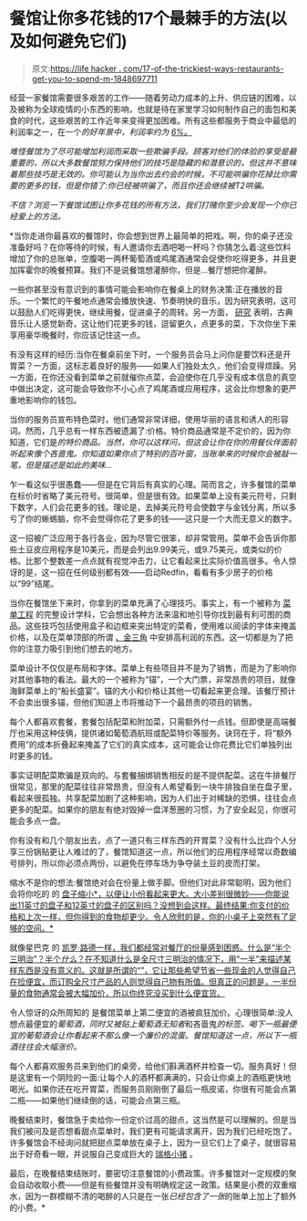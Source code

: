 # 餐馆让你多花钱的17个最棘手的方法(以及如何避免它们)

> 原文:[https://life hacker . com/17-of-the-trickiest-ways-restaurants-get-you-to-spend-m-1848697711](https://lifehacker.com/17-of-the-trickiest-ways-restaurants-get-you-to-spend-m-1848697711)

经营一家餐馆需要很多艰苦的工作——随着劳动力成本的上升、供应链的困难，以及被称为全球疫情的小东西的影响，也就是待在家里学习如何制作自己的面包和美食的时代，这些艰苦的工作近年来变得更加困难。所有这些都服务于商业中最低的利润率之一，在一个*的好年景中，利润率约为 [6%。](https://www.notchordering.com/blog/restaurant-profit-margins-increasing-profits)*

*难怪餐馆为了尽可能增加利润而采取一些欺骗手段。顾客对他们的体验的享受是最重要的，所以大多数餐馆努力保持他们的技巧是隐藏的和潜意识的，但这并不意味着那些技巧是无效的。你可能认为当你出去约会的时候，不可能哄骗你花掉比你需要的更多的钱，但是你错了:你已经被哄骗了，而且你还会继续被T2哄骗。*

*不信？浏览一下餐馆试图让你多花钱的所有方法，我们打赌你至少会发现一个你已经爱上的方法。*

 *当你走进你最喜欢的餐馆时，你会想到世界上最简单的把戏。啊，你的桌子还没准备好吗？在你等待的时候，有人邀请你去酒吧喝一杯吗？你猜怎么着:这些饮料增加了你的总账单，空腹喝一两杯葡萄酒或鸡尾酒通常会促使你吃得更多，并且更加挥霍你的晚餐预算。我们不是说餐馆想灌醉你，但是...餐厅想把你灌醉。

一些你甚至没有意识到的事情可能会影响你在餐桌上的财务决策:正在播放的音乐。一个繁忙的午餐地点通常会播放快速、节奏明快的音乐，因为研究表明，这可以鼓励人们吃得更快，继续用餐，促进桌子的周转。另一方面， [研究](https://www.researchgate.net/publication/249624546_The_Effect_of_Musical_Style_on_Restaurant_Customers'_Spending) 表明，古典音乐让人感觉新奇，这让他们花更多的钱，逗留更久，点更多的菜，下次你坐下来享用豪华晚餐时，你应该记住这一点。

有没有这样的经历:当你在餐桌前坐下时，一个服务员会马上问你是要饮料还是开胃菜？一方面，这标志着良好的服务——如果人们独处太久，他们会变得烦躁。另一方面，在你还没看到菜单之前就催你点菜，会迫使你在几乎没有成本信息的真空中做出决定，这可能会导致你不小心点了鸡尾酒或应用程序，这会比你想象的更严重地影响你的钱包。

当你的服务员宣布特色菜时，他们通常非常详细，使用华丽的语言和诱人的形容词。然而，几乎总有一样东西被遗漏了:价格。特价商品通常是不定价的，因为你知道，它们是*的特价商品。当然，你可以这样问，但这会让你在你的用餐伙伴面前听起来像个吝啬鬼。你知道如果你点了特别的百叶窗，当账单来的时候你会被敲一笔，但是描述是如此的美味...*

乍一看这似乎很愚蠢——但是在它背后有真实的心理。简而言之，许多餐馆的菜单在标价时省略了美元符号。很简单，但是很有效。如果菜单上没有美元符号，只剩下数字，人们会花更多的钱。理论是，去掉美元符号会使数字与金钱分离，所以多亏了你的蜥蜴脑，你不会觉得你花了更多的钱——这只是一个大而无意义的数字。

这一招被广泛应用于各行各业，因为尽管它很笨，却非常管用。菜单不会告诉你那些土豆皮应用程序是10美元，而是会列出9.99美元，或9.75美元，或类似的价格。比那个整数差一点点就有视觉冲击力，让它看起来比实际价值高很多。令人惊讶的是，这一招在任何级别都有效——启动Redfin，看看有多少房子的价格以“99”结尾。

当你在餐馆坐下来时，你拿到的菜单充满了心理技巧。事实上，有一个被称为 [菜单工程](https://www.webstaurantstore.com/article/89/menu-psychology-the-science-behind-menu-engineering.html) 的完整设计学科，它会想出各种方法来温和地引导你找到最有利可图的商品。这些技巧包括使用盒子和边框来突出特定的菜肴，使用难以阅读的字体来掩盖价格，以及在菜单顶部的所谓 [、金三角](https://www.touchbistro.com/blog/9-restaurant-menu-design-tips-that-will-help-you-boost-profits/) 中安排高利润的东西。这一切都是为了把你的注意力吸引到他们想去的地方。

菜单设计不仅仅是布局和字体。菜单上有些项目并不是为了销售，而是为了影响你对其他事物的看法。最大的一个被称为“锚”，一个大门票，非常昂贵的项目，就像海鲜菜单上的“船长盛宴”。锚的大小和价格让其他一切看起来更合理。该餐厅预计不会卖出很多锚，但他们知道上市将推动下一个最昂贵的项目的销售。

每个人都喜欢套餐，套餐包括配菜和附加菜，只需额外付一点钱。但即使是高端餐厅也采用这种伎俩，提供诸如葡萄酒航班或配菜特价等服务。诀窍在于，将“额外费用”的成本折叠起来掩盖了它们的真实成本，这可能会让你花费比它们单独列出时更多的钱。

事实证明配菜欺骗是双向的。与套餐捆绑销售相反的是不提供配菜。这在牛排餐厅很常见，那里的配菜往往非常昂贵，但没有人希望看到一块牛排独自坐在盘子里，看起来很孤独。共享配菜加剧了这种影响，因为人们出于对稀缺的恐惧，往往会点更多的配菜。如果你的朋友有绝对毁掉一盘洋葱圈的习惯，为了安全起见，你很可能会多点一盘。

你有没有和几个朋友出去，点了一道只有三样东西的开胃菜？没有什么比四个人分享三份锅贴更让人难过的了，餐馆知道这一点，所以他们的应用程序经常以奇数编号排列，所以你必须点两份，以避免在停车场为争夺装土豆的皮而打架。

缩水不是你的想法:餐馆绝对会在份量上做手脚。但他们对此非常聪明，因为他们会将你吃的 的 [盘子缩小*，以便让小份看起来更大。大小差别很微妙——你能说出11英寸的盘子和12英寸的盘子的区别吗？没想到会这样。最终结果:你支付的价格和上次一样，但你得到的食物却更少。令人欣慰的是，你的小桌子上突然有了足够的空间。*](https://www.theguardian.com/business/2014/dec/01/how-restaurants-cut-corners)

就像星巴克 的 [凯罗·路德一样，我们都经常对餐厅的份量感到困惑。什么是“半个三明治”？半个*什么*？在不知道什么是全尺寸三明治的情况下，用“一半”来描述某样东西是没有意义的。这就是所谓的“”，它让那些希望节省一些现金的人觉得自己在捡便宜，而订购全尺寸产品的人则觉得自己物有所值。但真正的问题是，一半份量的食物通常会被大幅加价，所以你终究没买到什么便宜货。](https://youtu.be/SSk0B0dVq4g)

令人惊讶的众所周知的 是餐馆菜单上第二便宜的酒被疯狂加价。心理很简单:没人想点最便宜的*葡萄酒，同时又被贴上葡萄酒无知者*和吝啬鬼*的标签。喝下一瓶最便宜的葡萄酒会让你看起来不那么像一个廉价的混蛋。餐馆知道这一点，所以下一瓶酒往往会大幅涨价。*

每个人都喜欢服务员来到他们的桌旁，给他们斟满酒杯并检查一切。服务真好！但是这里有一个阴险的一面:让每个人的酒杯都满满的，只会让你桌上的酒瓶更快地喝光。如果你还在吃开胃菜，而服务员刚刚倒了最后一瓶皮诺，你很有可能会点第二瓶——如果他们继续倒的话，可能会点第三瓶。

晚餐结束时，餐馆急于卖给你一份定价过高的甜点，这当然是可以理解的。但是当我们被问及是否想看甜点菜单时，我们更有可能请求离开，因为我们已经吃饱了。许多餐馆会不经询问就把甜点菜单放在桌子上，因为一旦它们上了桌子，就很容易出于好奇看一眼，并说服自己变成巨大的 [瑞格小猪](https://youtu.be/6NzdphRY2IM) 。

最后，在晚餐结束结账时，要密切注意餐馆的小费政策。许多餐馆对一定规模的聚会自动收取小费——但是有些餐馆并没有明确规定这一政策。结果是小费的双重缩水，因为一群模糊不清的喝醉的人只是在一张*已经包含了一张*的账单上加上了额外的小费。*